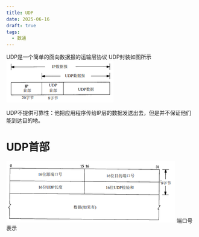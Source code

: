 ```yaml
---
title: UDP
date: 2025-06-16
draft: true
tags:
  - 数通
---
```


UDP是一个简单的面向数据报的运输层协议
UDP封装如图所示
![UDP](static/images/network/udp1.png)

UDP不提供可靠性：他把应用程序传给IP层的数据发送出去，但是并不保证他们能到达目的地。

# UDP首部

![udp首部](static/images/network/udp2.png)
端口号表示